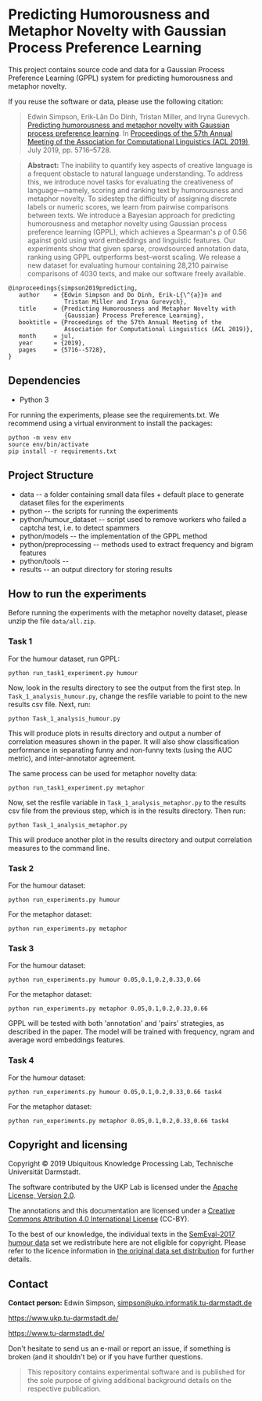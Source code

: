 # Predicting Humorousness and Metaphor Novelty with Gaussian Process Preference Learning

This project contains source code and data for a Gaussian Process
Preference Learning (GPPL) system for predicting humorousness and
metaphor novelty.

If you reuse the software or data, please use the following citation:

> Edwin Simpson, Erik-Lân Do Dinh, Tristan Miller, and Iryna
> Gurevych. [Predicting humorousness and metaphor novelty with
> Gaussian process preference
> learning](https://fileserver.ukp.informatik.tu-darmstadt.de/UKP_Webpage/publications/2019/2019_ACL_GPPL_for_Funniness_and_Metaphor_Novelty_Ranking.pdf). In
> [Proceedings of the 57th Annual Meeting of the Association for
> Computational Linguistics (ACL 2019)](http://www.acl2019.org/),
> July 2019, pp. 5716–5728.

> **Abstract:** The inability to quantify key aspects of creative
> language is a frequent obstacle to natural language understanding.
> To address this, we introduce novel tasks for evaluating the
> creativeness of language—namely, scoring and ranking text by
> humorousness and metaphor novelty.  To sidestep the difficulty of
> assigning discrete labels or numeric scores, we learn from pairwise
> comparisons between texts.  We introduce a Bayesian approach for
> predicting humorousness and metaphor novelty using Gaussian process
> preference learning (GPPL), which achieves a Spearman's ρ of 0.56
> against gold using word embeddings and linguistic features.  Our
> experiments show that given sparse, crowdsourced annotation data,
> ranking using GPPL outperforms best–worst scaling. We release a new
> dataset for evaluating humour containing 28,210 pairwise comparisons
> of 4030 texts, and make our software freely available.

```
@inproceedings{simpson2019predicting,
   author    = {Edwin Simpson and Do Dinh, Erik-L{\^{a}}n and
                Tristan Miller and Iryna Gurevych},
   title     = {Predicting Humorousness and Metaphor Novelty with
                {Gaussian} Process Preference Learning},
   booktitle = {Proceedings of the 57th Annual Meeting of the
                Association for Computational Linguistics (ACL 2019)},
   month     = jul,
   year      = {2019},
   pages     = {5716--5728},
}
```

## Dependencies

* Python 3

For running the experiments, please see the requirements.txt. 
We recommend using a virtual environment to install the packages:

```
python -m venv env
source env/bin/activate
pip install -r requirements.txt 
```

## Project Structure

* data -- a folder containing small data files + default place to generate dataset files for the experiments
* python -- the scripts for running the experiments
* python/humour_dataset -- script used to remove workers who failed a captcha test, i.e. to detect spammers
* python/models -- the implementation of the GPPL method
* python/preprocessing -- methods used to extract frequency and bigram features
* python/tools -- 
* results -- an output directory for storing results

## How to run the experiments

Before running the experiments with the metaphor novelty dataset, please unzip the file `data/all.zip`.

### Task 1

For the humour dataset, run GPPL:
```
python run_task1_experiment.py humour
```
Now, look in the results directory to see the output from the first step. 
In `Task_1_analysis_humour.py`, change the resfile variable to point to the new results csv file.
Next, run:
```
python Task_1_analysis_humour.py
```
This will produce plots in results directory and output a number of correlation measures shown in the paper.
It will also show classification performance in separating funny and non-funny texts (using the AUC metric),
and inter-annotator agreement.

The same process can be used for metaphor novelty data:
```
python run_task1_experiment.py metaphor
```
Now, set the resfile variable in `Task_1_analysis_metaphor.py` to the results csv file from the previous step, which 
is in the results directory. Then run:
```
python Task_1_analysis_metaphor.py
```
This will produce another plot in the results directory and output correlation measures to the command line.

### Task 2

For the humour dataset:
```
python run_experiments.py humour
```

For the metaphor dataset:
```
python run_experiments.py metaphor
```

### Task 3

For the humour dataset:
```
python run_experiments.py humour 0.05,0.1,0.2,0.33,0.66 
```

For the metaphor dataset:
```
python run_experiments.py metaphor 0.05,0.1,0.2,0.33,0.66
```

GPPL will be tested with both
'annotation' and 'pairs' strategies, as described in the paper.
The model will be trained with frequency, ngram and average word embeddings features.

### Task 4

For the humour dataset:
```
python run_experiments.py humour 0.05,0.1,0.2,0.33,0.66 task4 
```

For the metaphor dataset:
```
python run_experiments.py metaphor 0.05,0.1,0.2,0.33,0.66 task4 
```

## Copyright and licensing

Copyright © 2019 Ubiquitous Knowledge Processing Lab, Technische
Universität Darmstadt.

The software contributed by the UKP Lab is licensed under the [Apache
License, Version 2.0](http://www.apache.org/licenses/LICENSE-2.0).

The annotations and this documentation are licensed under a [Creative
Commons Attribution 4.0 International
License](https://creativecommons.org/licenses/by/4.0/) (CC-BY).

To the best of our knowledge, the individual texts in the
[SemEval-2017 humour
data](https://www.informatik.tu-darmstadt.de/ukp/research_6/data/sense_labelling_resources/sense_annotated_english_puns/index.en.jsp)
set we redistribute here are not eligible for copyright.  Please refer
to the licence information in [the original data set
distribution](http://alt.qcri.org/semeval2017/task7/data/uploads/semeval2017_task7.tar.xz)
for further details.

## Contact

**Contact person:** Edwin Simpson,
simpson@ukp.informatik.tu-darmstadt.de

https://www.ukp.tu-darmstadt.de/

https://www.tu-darmstadt.de/

Don't hesitate to send us an e-mail or report an issue, if something
is broken (and it shouldn't be) or if you have further questions.

> This repository contains experimental software and is published for
> the sole purpose of giving additional background details on the
> respective publication.
